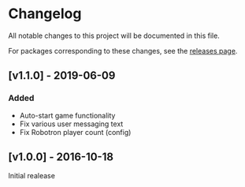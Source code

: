 # Changelog
All notable changes to this project will be documented in this file.

For packages corresponding to these changes, see the [releases page](https://github.com/Justin-Credible/nintendo-vs-frontend/releases).

## [v1.1.0] - 2019-06-09
### Added
- Auto-start game functionality
- Fix various user messaging text
- Fix Robotron player count (config)

## [v1.0.0] - 2016-10-18
Initial realease
